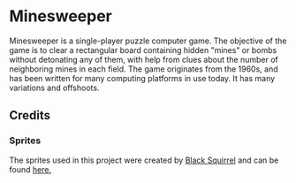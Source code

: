 # Minesweeper
Minesweeper is a single-player puzzle computer game. The objective of the game is to clear a rectangular board containing hidden "mines" or bombs without detonating any of them, with help from clues about the number of neighboring mines in each field. The game originates from the 1960s, and has been written for many computing platforms in use today. It has many variations and offshoots.

## Credits
### Sprites

The sprites used in this project were created by [Black Squirrel](https://www.spriters-resource.com/submitter/Black+Squirrel/) and can be found [here.](https://www.spriters-resource.com/pc_computer/minesweeper/sheet/19849/)
